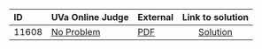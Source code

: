 | ID | UVa Online Judge | External | Link to solution |
|:---|:---|:---|:---:|
| 11608 | [No Problem](https://onlinejudge.org/index.php?option=com_onlinejudge&Itemid=8&category=623&page=show_problem&problem=2655) | [PDF](https://onlinejudge.org/external/116/11608.pdf) | [Solution](https%3A//github.com/versenyi98/programming-contests/tree/master/UVa%20Online%20Judge/11608%2520-%2520No%2520Problem)|
